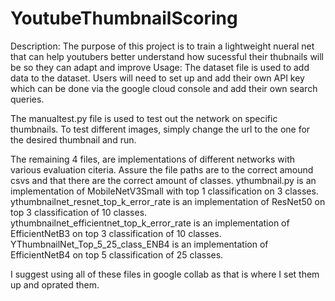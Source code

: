 # YoutubeThumbnailScoring

Description: The purpose of this project is to train a lightweight nueral net that can help youtubers better understand how sucessful their thubnails will be so they can adapt and improve 
Usage: The dataset file is used to add data to the dataset. Users will need to set up and add their own API key which can be done via the google cloud console and add their own search queries. 

The manualtest.py file is used to test out the network on specific thumbnails. To test different images, simply change the url to the one for the desired thumbnail and run.

The remaining 4 files, are implementations of different networks with various evaluation citeria. Assure the file paths are to the correct amound csvs and that there are the correct amount of classes. ythumbnail.py is an implementation of MobileNetV3Small with top 1 classification on 3 classes. ythumbnailnet_resnet_top_k_error_rate is an implementation of ResNet50 on top 3 classification of 10 classes. ythumbnailnet_efficientnet_top_k_error_rate is an implementation of EfficientNetB3 on top 3 classification of 10 classes. YThumbnailNet_Top_5_25_class_ENB4 is an implementation of EfficientNetB4 on top 5 classification of 25 classes.


I suggest using all of these files in google collab as that is where I set them up and oprated them.
